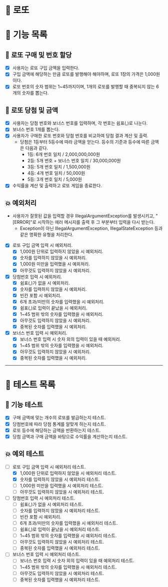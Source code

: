 # 🚀 로또

# 📝 기능 목록

## 💸 로또 구매 및 번호 할당

- [X] 사용자는 로또 구입 금액을 입력한다.
- [X] 구입 금액에 해당하는 만큼 로또를 발행해야 해야하며, 로또 1장의 가격은 1,000원이다.
- [X] 로또 번호의 숫자 범위는 1~45까지이며, 1개의 로또를 발행할 때 중복되지 않는 6개의 숫자를 뽑는다.

## 🎉 로또 당첨 및 금액

- [X] 사용자는 당첨 번호와 보너스 번호를 입력하며, 각 번호는 쉼표(,)로 나눈다.
- [X] 보너스 번호 1개를 뽑는다.
- [X] 사용자가 구매한 로또 번호와 당첨 번호를 비교하여 당첨 결과 계산 및 출력.
    - 당첨은 1등부터 5등수에 따라 금액을 얻는다. 등수의 기준과 등수에 따른 금액은 다음과 같다.
        - 1등: 6개 번호 일치 / 2,000,000,000원
        - 2등: 5개 번호 + 보너스 번호 일치 / 30,000,000원
        - 3등: 5개 번호 일치 / 1,500,000원
        - 4등: 4개 번호 일치 / 50,000원
        - 5등: 3개 번호 일치 / 5,000원
- [X] 수익률을 계산 및 출력하고 로또 게임을 종료한다.

## 💥 예외처리

- 사용자가 잘못된 값을 입력할 경우 IllegalArgumentException를 발생시키고, "[ERROR]"로 시작하는 에러 메시지를 출력 후 그 부분부터 입력을 다시 받는다.
    - Exception이 아닌 IllegalArgumentException, IllegalStateException 등과 같은 명확한 유형을 처리한다.


- [X] 로또 구입 금액 입력 시 예외처리.
    - [X] 1,000원 단위로 입력하지 않았을 시 예외처리.
    - [X] 숫자를 입력하지 않았을 시 예외처리.
    - [X] 1,000원 미만을 입력했을 시 예외처리.
    - [X] 아무것도 입력하지 않았을 시 예외처리.
- [X] 당첨번호 입력 시 예외처리.
    - [X] 쉼표(,)가 없을 시 예외처리.
    - [X] 숫자를 입력하지 않았을 시 예외처리.
    - [X] 빈칸 포함 시 예외처리.
    - [X] 6개 초과/미만의 숫자를 입력했을 시 예외처리.
    - [X] 쉼표(,)로 입력이 끝났을 시 예외처리.
    - [X] 1~45 범위 밖의 숫자를 입력했을 시 예외처리.
    - [X] 아무것도 입력하지 않았을 시 예외처리.
    - [X] 중복된 숫자를 입력했을 시 예외처리.
- [X] 보너스 번호 입력 시 예외처리.
    - [X] 보너스 번호 입력 시 숫자 외의 입력이 있을 때 예외처리.
    - [X] 1~45 범위 밖의 숫자를 입력했을 시 예외처리.
    - [X] 아무것도 입력하지 않았을 시 예외처리.
    - [X] 중복된 숫자를 입력했을 시 예외처리.

---

# 📝 테스트 목록

## 🧪 기능 테스트

- [X] 구매 금액에 맞는 개수의 로또를 발급하는지 테스트.
- [X] 당첨번호에 따라 당첨 통계를 알맞게 하는지 테스트.
- [X] 로또 등수에 해당하는 금액을 반환하는지 테스트.
- [X] 당첨 금액과 구매 금액을 바탕으로 수익률을 계산하는지 테스트.

## 💥 예외 테스트

- [ ] 로또 구입 금액 입력 시 예외처리 테스트.
    - [X] 1,000원 단위로 입력하지 않았을 시 예외처리 테스트.
    - [X] 숫자를 입력하지 않았을 시 예외처리 테스트.
    - [ ] 1,000원 미만을 입력했을 시 예외처리 테스트.
    - [ ] 아무것도 입력하지 않았을 시 예외처리 테스트.
- [ ] 당첨번호 입력 시 예외처리 테스트.
    - [ ] 쉼표(,)가 없을 시 예외처리 테스트.
    - [ ] 숫자를 입력하지 않았을 시 예외처리 테스트.
    - [ ] 빈칸 포함 시 예외처리.
    - [ ] 6개 초과/미만의 숫자를 입력했을 시 예외처리 테스트.
    - [ ] 쉼표(,)로 입력이 끝났을 시 예외처리 테스트.
    - [ ] 1~45 범위 밖의 숫자를 입력했을 시 예외처리 테스트.
    - [ ] 아무것도 입력하지 않았을 시 예외처리 테스트.
    - [ ] 중복된 숫자를 입력했을 시 예외처리 테스트.
- [ ] 보너스 번호 입력 시 예외처리 테스트.
    - [ ] 보너스 번호 입력 시 숫자 외의 입력이 있을 때 예외처리 테스트.
    - [ ] 1~45 범위 밖의 숫자를 입력했을 시 예외처리 테스트.
    - [ ] 아무것도 입력하지 않았을 시 예외처리 테스트.
    - [ ] 중복된 숫자를 입력했을 시 예외처리 테스트.